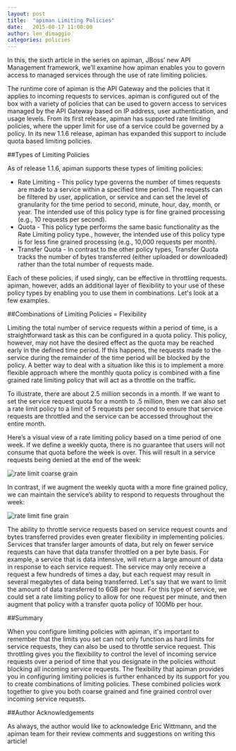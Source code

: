 ```yaml
---
layout: post
title:  "apiman Limiting Policies"
date:   2015-08-17 11:00:00
author: len_dimaggio
categories: policies
---
```


In this, the sixth article in the series on apiman, JBoss’ new API Management framework, we’ll examine how apiman enables you to govern access to managed services through the use of rate limiting policies.

The runtime core of apiman is the API Gateway and the policies that it applies to incoming requests to services. apiman is configured out of the box with a variety of policies that can be used to govern access to services managed by the API Gateway based on IP address, user authentication, and usage levels. From its first release, apiman has supported rate limiting policies, where the upper limit for use of a service could be governed by a policy. In its new 1.1.6 release, apiman has expanded this support to include quota based limiting policies. 

<!--more-->

##Types of Limiting Policies

As of release 1.1.6, apiman supports these types of limiting policies:

* Rate Limiting - This policy type governs the number of times requests are made to a service within a specified time period. The requests can be filtered by user, application, or service and can set the level of granularity for the time period to second, minute, hour, day, month, or year. The intended use of this policy type is for fine grained processing (e.g., 10 requests per second).
* Quota - This policy type performs the same basic functionality as the Rate Limiting policy type., however, the intended use of this policy type is for less fine grained processing (e.g., 10,000 requests per month).
* Transfer Quota - In contrast to the other policy types, Transfer Quota tracks the number of bytes transferred (either uploaded or downloaded) rather than the total number of requests made. 

Each of these policies, if used singly, can be effective in throttling requests. apiman, however, adds an additional layer of flexibility to your use of these policy types by enabling you to use them in combinations. Let's look at a few examples.

##Combinations of Limiting Policies = Flexibility

Limiting the total number of service requests within a period of time, is a straightforward task as this can be configured in a quota policy. This policy, however, may not have the desired effect as the quota may be reached early in the defined time period. If this happens, the requests made to the service during the remainder of the time period will be blocked by the policy. A better way to deal with a situation like this is to implement a more flexible approach where the monthly quota policy is combined with a fine grained rate limiting policy that will act as a throttle on the traffic. 

To illustrate, there are about 2.5 million seconds in a month. If we want to set the service request quota for a month to .5 million, then we can also set a rate limit policy to a limit of 5 requests per second to ensure that service requests are throttled and the service can be accessed throughout the entire month.

Here’s a visual view of a rate limiting policy based on a time period of one week. If we define a weekly quota, there is no guarantee that users will not consume that quota before the week is over. This will result in a service requests being denied at the end of the week:

![rate limit coarse grain](/blog/images/2015-08-17/rate_limit1.png)
 
In contrast, if we augment the weekly quota with a more fine grained policy, we can maintain the service’s ability to respond to requests throughout the week:

![rate limit fine grain](/blog/images/2015-08-17/rate_limit2.png)
 
The ability to throttle service requests based on service request counts and bytes transferred provides even greater flexibility in implementing policies. Services that transfer larger amounts of data, but rely on fewer service requests can have that data transfer throttled on a per byte basis. For example, a service that is data intensive, will return a large amount of data in response to each service request. The service may only receive a request a few hundreds of times a day, but each request may result in several megabytes of data being transferred. Let's say that we want to limit the amount of data transferred to 6GB per hour. For this type of service, we could set a rate limiting policy to allow for one request per minute, and then augment that policy with a transfer quota policy of 100Mb per hour.

##Summary

When you configure limiting policies with apiman, it's important to remember that the limits you set can not only function as hard limits for service requests, they can also be used to throttle service request. This throttling gives you the flexibility to control the level of incoming service requests over a period of time that you designate in the policies without blocking all incoming service requests. The flexibility that apiman provides you in configuring limiting policies is further enhanced by its support for you to create combinations of limiting policies. These combined policies work together to give you both coarse grained and fine grained control over incoming service requests.  

##Author Acknowledgements

As always, the author would like to acknowledge Eric Wittmann, and the apiman team for their review comments and suggestions on writing this article!




